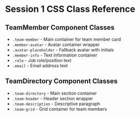 # Session 1 CSS Class Reference

## TeamMember Component Classes

- `.team-member` - Main container for team member card
- `.member-avatar` - Avatar container wrapper
- `.avatar-placeholder` - Fallback avatar with initials
- `.member-info` - Text information container
- `.role` - Job role/position text
- `.email` - Email address text

## TeamDirectory Component Classes

- `.team-directory` - Main section container
- `.team-header` - Header section wrapper
- `.team-description` - Descriptive paragraph
- `.team-grid` - Grid container for team members
